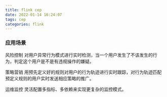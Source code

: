 ```yaml
---
title: flink cep
date: 2022-01-14 16:24:07
tags: cep
categories: flink
---
```


### 应用场景

风险控制
对用户异常行为模式进行实时检测，当一个用户发生了不该发生的行为，判定这个用户是不是有违规操作的嫌疑。

策略营销
用预先定义好的规则对用户的行为轨迹进行实时跟踪，对行为轨迹匹配预定义规则的用户实时发送相应策略的推广。

运维监控
灵活配置多指标、多依赖来实现更复杂的监控模式。
